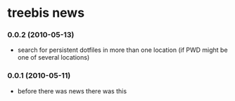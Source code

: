 # treebis news

### 0.0.2 (2010-05-13)
  * search for persistent dotfiles in more than one location (if PWD might be one of several locations)

### 0.0.1 (2010-05-11)
  * before there was news there was this
